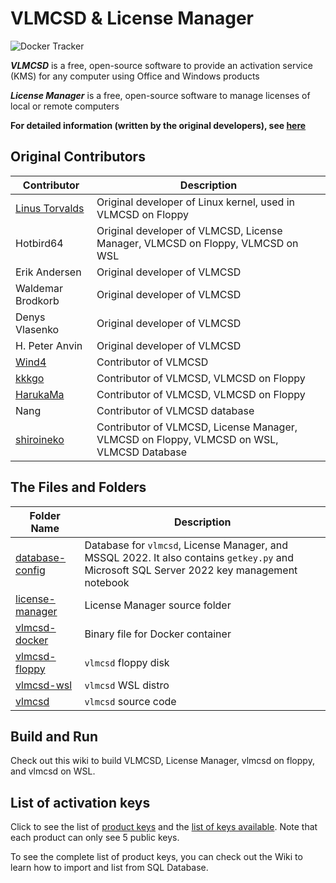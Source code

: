 # VLMCSD & License Manager

![Docker Tracker](https://img.shields.io/docker/pulls/theflightsims/vlmcsd)

***VLMCSD*** is a free, open-source software to provide an activation service (KMS) for any computer using Office and Windows products

***License Manager*** is a free, open-source software to manage licenses of local or remote computers

**For detailed information (written by the original developers), see [here](https://github.com/TheFlightSims/windowsserver-mgmttools/tree/master/vlmcsd-beta/vlmcsd/man)**

## Original Contributors

| Contributor | Description |
|--|--|
| [Linus Torvalds](https://github.com/torvalds) | Original developer of Linux kernel, used in VLMCSD on Floppy |
| Hotbird64 | Original developer of VLMCSD, License Manager, VLMCSD on Floppy, VLMCSD on WSL |
| Erik Andersen | Original developer of VLMCSD | 
| Waldemar Brodkorb | Original developer of VLMCSD |
| Denys Vlasenko | Original developer of VLMCSD |
| H. Peter Anvin | Original developer of VLMCSD |
| [Wind4](https://github.com/Wind4/vlmcsd) | Contributor of VLMCSD |
| [kkkgo](https://github.com/kkkgo) | Contributor of VLMCSD, VLMCSD on Floppy |
| [HarukaMa](https://github.com/HarukaMa) | Contributor of VLMCSD, VLMCSD on Floppy |
| Nang | Contributor of VLMCSD database
| [shiroineko](https://github.com/shiroinekotfs) | Contributor of VLMCSD, License Manager, VLMCSD on Floppy, VLMCSD on WSL, VLMCSD Database |

## The Files and Folders

| Folder Name | Description |
|--|--|
| [database-config](https://github.com/TheFlightSims/windowsserver-mgmttools/tree/master/vlmcsd-beta/database-config) | Database for `vlmcsd`, License Manager, and  MSSQL 2022. It also contains `getkey.py` and Microsoft SQL Server 2022 key management notebook |
| [license-manager](https://github.com/TheFlightSims/windowsserver-mgmttools/tree/master/vlmcsd-beta/license-manager) | License Manager source folder |
| [vlmcsd-docker](https://github.com/TheFlightSims/windowsserver-mgmttools/tree/master/vlmcsd-beta/vlmcsd-docker) | Binary file for Docker container |
| [vlmcsd-floppy](https://github.com/TheFlightSims/windowsserver-mgmttools/tree/master/vlmcsd-beta/vlmcsd-floppy) | `vlmcsd` floppy disk |
| [vlmcsd-wsl](https://github.com/TheFlightSims/windowsserver-mgmttools/tree/master/vlmcsd-beta/vlmcsd-wsl) | `vlmcsd` WSL distro |
| [vlmcsd](https://github.com/TheFlightSims/windowsserver-mgmttools/tree/master/vlmcsd-beta/vlmcsd) | `vlmcsd` source code |

## Build and Run

Check out this wiki to build VLMCSD, License Manager, vlmcsd on floppy, and vlmcsd on WSL.

## List of  activation keys
Click to see the list of [product keys](https://github.com/TheFlightSims/windowsserver-mgmttools/blob/master/vlmcsd-beta/database-config/tables/Product%20Keys.csv) and the [list of keys available](https://github.com/TheFlightSims/windowsserver-mgmttools/blob/master/vlmcsd-beta/database-config/tables/Total%20Keys.csv). Note that each product can only see 5 public keys. 

To see the complete list of product keys, you can check out the Wiki to learn how to import and list from SQL Database.
